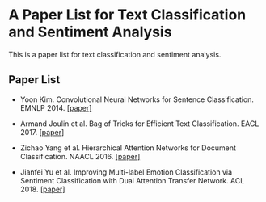 # A Paper List for Text Classification and Sentiment Analysis

This is a paper list for text classification and sentiment analysis.

## Paper List

- Yoon Kim. Convolutional Neural Networks for Sentence Classification. EMNLP 2014. [[paper]][1]

- Armand Joulin et al. Bag of Tricks for Efficient Text Classification. EACL 2017. [[paper]][2]

- Zichao Yang et al. Hierarchical Attention Networks for Document Classification. NAACL 2016. [[paper]][3]

- Jianfei Yu et al. Improving Multi-label Emotion Classification via Sentiment Classification with Dual Attention Transfer Network. ACL 2018. [[paper]][4]

[1]:http://xxx.itp.ac.cn/abs/1408.5882
[2]:http://xxx.itp.ac.cn/abs/1607.01759
[3]:https://www.cs.cmu.edu/%7Ediyiy/docs/naacl16.pdf
[4]:http://aclweb.org/anthology/D18-1137
